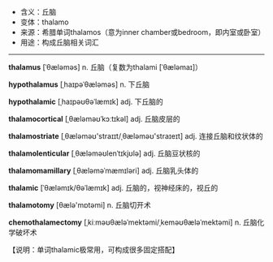 - <span class="definition">含义：丘脑</span>
- <span class="definition">变体：thalamo</span>
- <span class="definition">来源：希腊单词thalamos（意为inner chamber或bedroom，即内室或卧室）</span>
- <span class="definition">用途：构成丘脑相关词汇</span>


---


<span class="vocabulary">**thalamus**</span> [ˈθæləməs] n. 丘脑（复数为thalami [ˈθæləmaɪ]）

<span class="vocabulary">**hypothalamus**</span> [ˌhaɪpəˈθæləməs] n. 下丘脑

<span class="vocabulary">**hypothalamic**</span> [ˌhaɪpəʊθəˈlæmɪk] adj. 下丘脑的

<span class="vocabulary">**thalamocortical**</span> [ˌθæləməʊˈkɔːtɪkəl] adj. 丘脑皮层的

<span class="vocabulary">**thalamostriate**</span> [ˌθælәməʊ'straɪɪt/ˌθælәməʊ'straɪeɪt] adj. 连接丘脑和纹状体的

<span class="vocabulary">**thalamolenticular**</span> [ˌθæləməʊlenˈtɪkjʊlə] adj. 丘脑豆状核的

<span class="vocabulary">**thalamomamillary**</span> [ˌθæləməˈmæmɪləri] adj. 丘脑乳头体的

<span class="vocabulary">**thalamic**</span> [ˈθæləmɪk/θəˈlæmɪk] adj. 丘脑的，视神经床的，视丘的

<span class="vocabulary">**thalamotomy**</span> [θælə'mɒtəmi] n. 丘脑切开术

<span class="vocabulary">**chemothalamectomy**</span> [ˌkiːməʊθæləˈmektəmi/ˌkeməʊθæləˈmektəmi] n. 丘脑化学破坏术

【说明：单词thalamic极常用，可构成很多固定搭配】

 